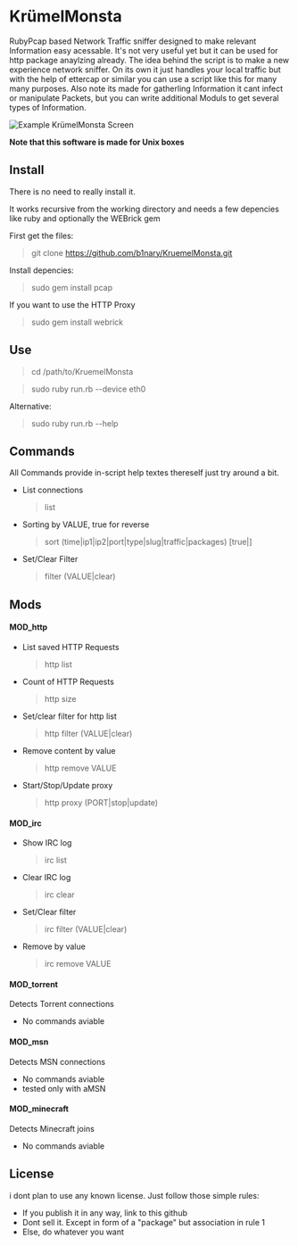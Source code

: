 KrümelMonsta
=============

RubyPcap based Network Traffic sniffer designed to make relevant Information easy acessable.
It's not very useful yet but it can be used for http package anaylzing already. The idea behind the script is to make a new experience network sniffer. On its own it just handles your local traffic but with the help of ettercap or similar you can use a script like this for many many purposes. Also note its made for gatherling Information it cant infect or manipulate Packets, but you can write additional Moduls to get several types of Information.

![Example KrümelMonsta Screen](http://i48.tinypic.com/2mhdenp.png)

**Note that this software is made for Unix boxes**

## Install
There is no need to really install it.

It works recursive from the working directory and needs a few depencies like ruby and optionally the WEBrick gem

First get the files:

>  git clone https://github.com/b1nary/KruemelMonsta.git

Install depencies:

> sudo gem install pcap

If you want to use the HTTP Proxy

> sudo gem install webrick

## Use

> cd /path/to/KruemelMonsta

> sudo ruby run.rb --device eth0

Alternative:

> sudo ruby run.rb --help

## Commands

All Commands provide in-script help textes thereself just try around a bit.

*  List connections

   > list
*  Sorting by VALUE, true for reverse

   > sort (time|ip1|ip2|port|type|slug|traffic|packages) [true|]
*  Set/Clear Filter

   > filter (VALUE|clear)

## Mods

#### MOD_http

*  List saved HTTP Requests
 
   > http list

*  Count of HTTP Requests

   > http size

*  Set/clear filter for http list

   > http filter (VALUE|clear)

*  Remove content by value

   > http remove VALUE

*  Start/Stop/Update proxy

   > http proxy (PORT|stop|update)

#### MOD_irc

*  Show IRC log

   > irc list
*  Clear IRC log

   > irc clear
*  Set/Clear filter

   > irc filter (VALUE|clear)
*  Remove by value

   > irc remove VALUE

#### MOD_torrent
Detects Torrent connections

*  No commands aviable

#### MOD_msn
Detects MSN connections

*  No commands aviable
*  tested only with aMSN

#### MOD_minecraft
Detects Minecraft joins

*  No commands aviable

## License

i dont plan to use any known license. Just follow those simple rules:

*  If you publish it in any way, link to this github
*  Dont sell it. Except in form of a "package" but association in rule 1
*  Else, do whatever you want

